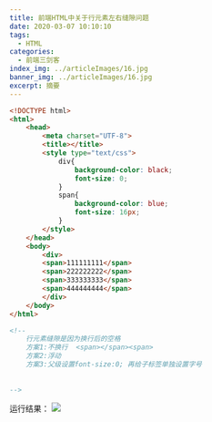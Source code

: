 ```yaml
---
title: 前端HTML中关于行元素左右缝隙问题
date: 2020-03-07 10:10:10
tags:
  - HTML
categories:
  - 前端三剑客
index_img: ../articleImages/16.jpg
banner_img: ../articleImages/16.jpg
excerpt: 摘要
---
```

<meta name="referrer" content="no-referrer"/>

```html
<!DOCTYPE html>
<html>
	<head>
		<meta charset="UTF-8">
		<title></title>
		<style type="text/css">
			div{
				background-color: black;
				font-size: 0;
			}
			span{
				background-color: blue;
				font-size: 16px;
			}
		</style>
	</head>
	<body>
		<div> 
		<span>111111111</span>
		<span>222222222</span>
		<span>333333333</span>
		<span>444444444</span>
		</div>
	</body>
</html>

<!--
	行元素缝隙是因为换行后的空格
	方案1:不换行  <span></span><span>
	方案2:浮动
	方案3:父级设置font-size:0; 再给子标签单独设置字号
	
	
-->
```

运行结果：
![](https://img-blog.csdnimg.cn/ab5840fc6755481cbb6cbacf57623b94.png)

